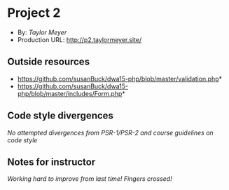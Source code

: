 # Project 2
+ By: *Taylor Meyer*
+ Production URL: <http://p2.taylormeyer.site/>

## Outside resources
* https://github.com/susanBuck/dwa15-php/blob/master/validation.php*
* https://github.com/susanBuck/dwa15-php/blob/master/includes/Form.php*

## Code style divergences
*No attempted divergences from PSR-1/PSR-2 and course guidelines on code style*

## Notes for instructor
*Working hard to improve from last time! Fingers crossed!*
